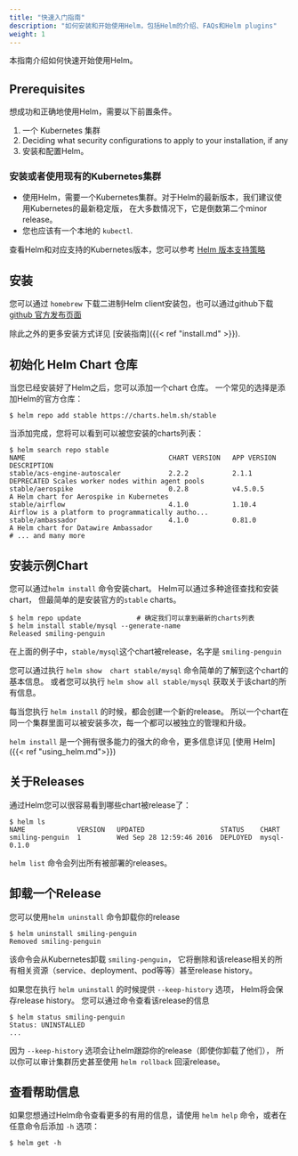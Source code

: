 ```yaml
---
title: "快速入门指南"
description: "如何安装和开始使用Helm，包括Helm的介绍、FAQs和Helm plugins"
weight: 1
---
```


本指南介绍如何快速开始使用Helm。

## Prerequisites

想成功和正确地使用Helm，需要以下前置条件。

1. 一个 Kubernetes 集群
2. Deciding what security configurations to apply to your installation, if any
3. 安装和配置Helm。

### 安装或者使用现有的Kubernetes集群

- 使用Helm，需要一个Kubernetes集群。对于Helm的最新版本，我们建议使用Kubernetes的最新稳定版，
  在大多数情况下，它是倒数第二个minor release。
- 您也应该有一个本地的 `kubectl`.

查看Helm和对应支持的Kubernetes版本，您可以参考 [Helm 版本支持策略](https://helm.sh/docs/topics/version_skew/) 

## 安装

您可以通过 `homebrew` 下载二进制Helm client安装包，也可以通过github下载 [github 官方发布页面](https://github.com/helm/helm/releases)

除此之外的更多安装方式详见 [安装指南]({{< ref "install.md" >}}).

## 初始化 Helm Chart 仓库

当您已经安装好了Helm之后，您可以添加一个chart 仓库。 一个常见的选择是添加Helm的官方仓库：

```console
$ helm repo add stable https://charts.helm.sh/stable
```

当添加完成，您将可以看到可以被您安装的charts列表：

```console
$ helm search repo stable
NAME                                    CHART VERSION   APP VERSION                     DESCRIPTION
stable/acs-engine-autoscaler            2.2.2           2.1.1                           DEPRECATED Scales worker nodes within agent pools
stable/aerospike                        0.2.8           v4.5.0.5                        A Helm chart for Aerospike in Kubernetes
stable/airflow                          4.1.0           1.10.4                          Airflow is a platform to programmatically autho...
stable/ambassador                       4.1.0           0.81.0                          A Helm chart for Datawire Ambassador
# ... and many more
```

## 安装示例Chart

您可以通过`helm install` 命令安装chart。 Helm可以通过多种途径查找和安装chart，
但最简单的是安装官方的`stable` charts。

```console
$ helm repo update              # 确定我们可以拿到最新的charts列表
$ helm install stable/mysql --generate-name
Released smiling-penguin
```

在上面的例子中，`stable/mysql`这个chart被release，名字是 `smiling-penguin`

您可以通过执行 `helm show  chart stable/mysql` 命令简单的了解到这个chart的基本信息。
或者您可以执行 `helm show all stable/mysql` 获取关于该chart的所有信息。

每当您执行 `helm install` 的时候，都会创建一个新的release。 
所以一个chart在同一个集群里面可以被安装多次，每一个都可以被独立的管理和升级。

`helm install` 是一个拥有很多能力的强大的命令，更多信息详见 [使用 Helm]({{< ref "using_helm.md">}})

## 关于Releases

通过Helm您可以很容易看到哪些chart被release了：

```console
$ helm ls
NAME             VERSION   UPDATED                   STATUS    CHART
smiling-penguin  1         Wed Sep 28 12:59:46 2016  DEPLOYED  mysql-0.1.0
```

`helm list` 命令会列出所有被部署的releases。

## 卸载一个Release

您可以使用`helm uninstall` 命令卸载你的release

```console
$ helm uninstall smiling-penguin
Removed smiling-penguin
```

该命令会从Kubernetes卸载 `smiling-penguin`， 它将删除和该release相关的所有相关资源（service、deployment、pod等等）甚至release history。

如果您在执行 `helm uninstall` 的时候提供 `--keep-history` 选项， Helm将会保存release history。
您可以通过命令查看该release的信息

```console
$ helm status smiling-penguin
Status: UNINSTALLED
...
```

因为 `--keep-history` 选项会让helm跟踪你的release（即使你卸载了他们）， 所以你可以审计集群历史甚至使用 `helm rollback` 回滚release。

## 查看帮助信息

如果您想通过Helm命令查看更多的有用的信息，请使用 `helm help` 命令，或者在任意命令后添加 `-h` 选项：

```console
$ helm get -h
```

